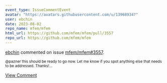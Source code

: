 ```yaml
---
event_type: IssueCommentEvent
avatar: "https://avatars.githubusercontent.com/u/13968934?"
user: ebchin
date: 2023-08-02
repo_name: mfem/mfem
html_url: https://github.com/mfem/mfem/pull/3557
repo_url: https://github.com/mfem/mfem
---
```


<a href='https://github.com/ebchin' target='_blank'>ebchin</a> commented on issue <a href='https://github.com/mfem/mfem/pull/3557' target='_blank'>mfem/mfem#3557</a>.

<small>@pazner this should be ready to go now.  Let me know if you spot anything else that needs to be addressed.  Thanks!...</small>

<a href='https://github.com/mfem/mfem/pull/3557' target='_blank'>View Comment</a>